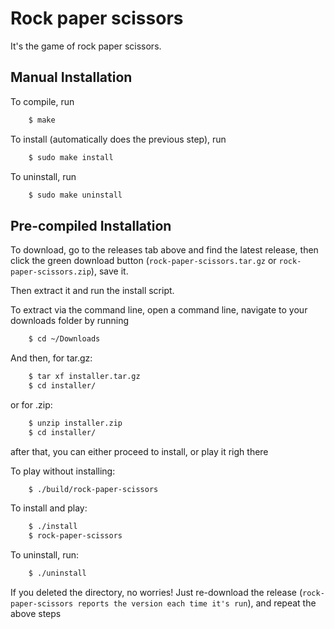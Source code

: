 # Rock paper scissors

It's the game of rock paper scissors.

## Manual Installation

To compile, run

```bash
    $ make
```

To install (automatically does the previous step), run

```bash
    $ sudo make install
```

To uninstall, run

```bash
    $ sudo make uninstall
```

## Pre-compiled Installation

To download, go to the releases tab above and find the latest release, then click the green download button (`rock-paper-scissors.tar.gz` or `rock-paper-scissors.zip`), save it.

Then extract it and run the install script.

To extract via the command line, open a command line, navigate to your downloads folder by running

```bash
    $ cd ~/Downloads
```

And then, for tar.gz:

```bash
    $ tar xf installer.tar.gz
    $ cd installer/
```

or for .zip:

```bash
    $ unzip installer.zip
    $ cd installer/
```

after that, you can either proceed to install, or play it righ there

To play without installing:

```bash
    $ ./build/rock-paper-scissors
```

To install and play:

```bash
    $ ./install
    $ rock-paper-scissors
```

To uninstall, run:

```bash
    $ ./uninstall
```

If you deleted the directory, no worries! Just re-download the release (`rock-paper-scissors reports the version each time it's run`), and repeat the above steps
